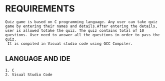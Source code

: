 # REQUIREMENTS
	  
	Quiz game is based on C programming language. Any user can take quiz game by entering their names and details.After entering the details, user is allowed totake the quiz. The quiz contains total of 10 questions. User need to answer all the questions in order to pass the quiz.
  	 It is compiled in Visual studio code using GCC Compiler.

## LANGUAGE AND IDE
     	
	1. C
	2. Visual Studio Code
